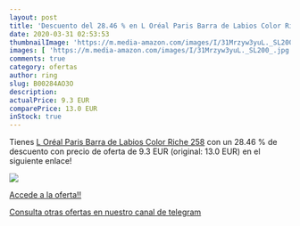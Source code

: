 ```yaml
---
layout: post
title: 'Descuento del 28.46 % en L Oréal Paris Barra de Labios Color Rich'
date: 2020-03-31 02:53:53
thumbnailImage: 'https://m.media-amazon.com/images/I/31Mrzyw3yuL._SL200_.jpg'
images: [ 'https://m.media-amazon.com/images/I/31Mrzyw3yuL._SL200_.jpg' ]
comments: true
category: ofertas
author: ring
slug: B00284AO3O
description:
actualPrice: 9.3 EUR
comparePrice: 13.0 EUR
inStock: true
---
```


Tienes [L Oréal Paris Barra de Labios Color Riche 258](https://www.amazon.com/dp/B00284AO3O/?tag=redken08-20) con un 28.46 % de descuento con precio de oferta de 9.3 EUR (original: 13.0 EUR) en el siguiente enlace!

[![](https://m.media-amazon.com/images/I/31Mrzyw3yuL._SL200_.jpg)](https://www.amazon.com/dp/B00284AO3O/?tag=redken08-20)

[Accede a la oferta!!](https://www.amazon.com/dp/B00284AO3O/?tag=redken08-20)

[Consulta otras ofertas en nuestro canal de telegram](https://t.me/s/ofertas25)
